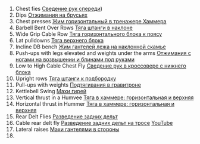 1. Chest fies [Сведение рук спереди](https://ferrum-body.ru/uprazhnenie-babochka.html))
2. Dips [Отжимания на брусьях](https://ferrum-body.ru/otzhimaniya-na-brusyah.html)
3. Chest presses [Жим горизонтальный в тренажере Хаммера](https://builderbody.ru/zhim-v-trenazhere-xammer/?ysclid=lywytsp9rq690933751)
4. Barbell Bent Over Rows [Тяга штанги в наклоне](https://cross.expert/uprazhneniya/tyaga-shtangi-v-naklone.html?ysclid=lywyxq066s854921958)
5. Wide Grip Cable Row [Тяга горизонтального блока к поясу](https://builderbody.ru/tyaga-bloka-k-zhivotu-sidya/?ysclid=lywyz2nxh6248842044)
6. Lat pulldowns [Тяга верхнего блока](https://ferrum-body.ru/tyaga-verhnego-bloka.html)
7. Incline DB bench [Жим гантелей лежа на наклонной скамье](https://cross.expert/uprazhneniya/zhim-gantelej-lezha.html?ysclid=lywz1qwhyp190144811)
8. Push-ups with legs elevated and weights under the arms [Отжимания с ногами на возвышении и блинами под руками](https://bodybuilding-and-fitness.ru/uprazhneniya/otzhimaniya-s-nogami-na-vozvyshenii.html?ysclid=lywz36v81j974849192)
9. Low to High Cable Chest Fly [Сведение рук в кроссовере с нижнего блока](https://builderbody.ru/krossover-svedenie-ruk-na-blochnyx-trenazherax/?ysclid=lywz4q5iel293353052)
10. Upright rows [Тяга штанги к подбородку](https://cross.expert/uprazhneniya/tyaga-shtangi-k-podborodku.html?ysclid=lywz6yw6f1869464410)
11. Pull-ups with weights [Подтягивания в гравитроне](https://www.championat.com/lifestyle/article-5320310-podtyagivaniya-v-gravitrone-tehnika-uprazhneniya-kakie-myshcy-rabotayut.html?ysclid=lywz86oab0303348186)
12. Kettlebell Swing [Махи гирей](https://cross.expert/uprazhneniya/mahi-girey-dvumya-rukami.html?ysclid=lywzac63ah966326530)
13. Vertical thrust in a Humvee [Тяга в хаммере: горизонтальная и верхняя](https://bodybuilding-and-fitness.ru/uprazhneniya/rychazhnaya-tyaga.html)
14. Horizontal thrust in Hummer [Тяга в хаммере: горизонтальная и верхняя](https://bodybuilding-and-fitness.ru/uprazhneniya/rychazhnaya-tyaga.html)
15. Rear Delt Flies [Разведение задних дельт](https://ferrum-body.ru/razvedenie-ruk-v-trenazhere.html)
16. Cable rear delt fly [Разведение задних дельт на тросе](https://github.com/ShadowOutlook/temporarily/blob/main/exercise/cable%20rear%20delt%20fly.png) [YouTube](https://www.youtube.com/shorts/fbY6Uqc3cI4)
17. Lateral raises [Махи гантелями в стороны](https://builderbody.ru/maxi-gantelyami-v-storony-stoya/?ysclid=lywzzfh1j6608962724)
18. 